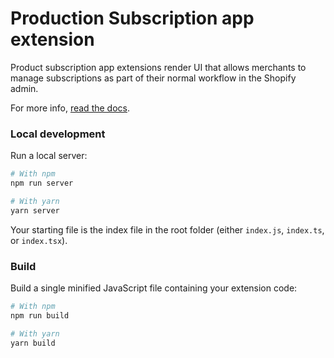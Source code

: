 # Production Subscription app extension

Product subscription app extensions render UI that allows merchants to manage subscriptions as part of their normal workflow in the Shopify admin.

For more info, [read the docs](https://shopify.dev/tutorials/product-subscription-extension-overview).


### Local development

Run a local server:

```bash
# With npm
npm run server

# With yarn
yarn server
```

Your starting file is the index file in the root folder (either `index.js`, `index.ts`, or `index.tsx`).

### Build

Build a single minified JavaScript file containing your extension code:

```bash
# With npm
npm run build

# With yarn
yarn build
```
